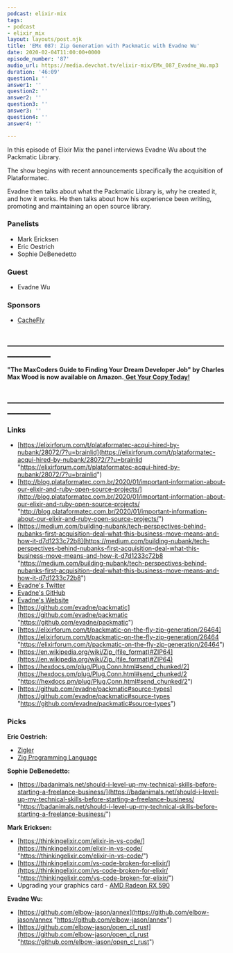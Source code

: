 ```yaml
---
podcast: elixir-mix
tags:
- podcast
- elixir_mix
layout: layouts/post.njk
title: 'EMx 087: Zip Generation with Packmatic with Evadne Wu'
date: 2020-02-04T11:00:00+0000
episode_number: '87'
audio_url: https://media.devchat.tv/elixir-mix/EMx_087_Evadne_Wu.mp3
duration: '46:09'
question1: ''
answer1: ''
question2: ''
answer2: ''
question3: ''
answer3: ''
question4: ''
answer4: ''

---
```

In this episode of Elixir Mix the panel interviews Evadne Wu about the Packmatic Library.

The show begins with recent announcements specifically the acquisition of Plataformatec. 

Evadne then talks about what the Packmatic Library is, why he created it, and how it works. He then talks about how his experience been writing, promoting and maintaining an open source library.

### **Panelists**

* Mark Ericksen
* Eric Oestrich
* Sophie DeBenedetto

### **Guest**

* Evadne Wu

### **Sponsors**

* [CacheFly](https://www.cachefly.com/)

## **____________________________________________________________**

**"The MaxCoders Guide to Finding Your Dream Developer Job" by Charles Max Wood is now available on Amazon.**[ **Get Your Copy Today!**](https://www.amazon.com/gp/product/B081MBL5C9/ref=as_li_ss_tl?ie=UTF8&linkCode=sl1&tag=devchattv-20&linkId=9d61363241636e2546ef46abba198746&language=en_US)

## **____________________________________________________________**

### **Links**

* [https://elixirforum.com/t/plataformatec-acqui-hired-by-nubank/28072/7?u=brainlid](https://elixirforum.com/t/plataformatec-acqui-hired-by-nubank/28072/7?u=brainlid "https://elixirforum.com/t/plataformatec-acqui-hired-by-nubank/28072/7?u=brainlid")
* [http://blog.plataformatec.com.br/2020/01/important-information-about-our-elixir-and-ruby-open-source-projects/](http://blog.plataformatec.com.br/2020/01/important-information-about-our-elixir-and-ruby-open-source-projects/ "http://blog.plataformatec.com.br/2020/01/important-information-about-our-elixir-and-ruby-open-source-projects/")
* [https://medium.com/building-nubank/tech-perspectives-behind-nubanks-first-acquisition-deal-what-this-business-move-means-and-how-it-d7d1233c72b8](https://medium.com/building-nubank/tech-perspectives-behind-nubanks-first-acquisition-deal-what-this-business-move-means-and-how-it-d7d1233c72b8 "https://medium.com/building-nubank/tech-perspectives-behind-nubanks-first-acquisition-deal-what-this-business-move-means-and-how-it-d7d1233c72b8")
* [Evadne's Twitter](https://twitter.com/evadne)
* [Evadne's GitHub](https://github.com/evadne)
* [Evadne's Website](https://about.radi.ws)
* [https://github.com/evadne/packmatic](https://github.com/evadne/packmatic "https://github.com/evadne/packmatic")
* [https://elixirforum.com/t/packmatic-on-the-fly-zip-generation/26464](https://elixirforum.com/t/packmatic-on-the-fly-zip-generation/26464 "https://elixirforum.com/t/packmatic-on-the-fly-zip-generation/26464")
* [https://en.wikipedia.org/wiki/Zip_(file_format)#ZIP64](https://en.wikipedia.org/wiki/Zip_(file_format)#ZIP64)
* [https://hexdocs.pm/plug/Plug.Conn.html#send_chunked/2](https://hexdocs.pm/plug/Plug.Conn.html#send_chunked/2 "https://hexdocs.pm/plug/Plug.Conn.html#send_chunked/2")
* [https://github.com/evadne/packmatic#source-types](https://github.com/evadne/packmatic#source-types "https://github.com/evadne/packmatic#source-types")

### **Picks**

**Eric Oestrich:**

* [Zigler](https://hexdocs.pm/zigler/Zigler.html)
* [Zig Programming Language](https://ziglang.org/)

**Sophie DeBenedetto:**

* [https://badanimals.net/should-i-level-up-my-technical-skills-before-starting-a-freelance-business/](https://badanimals.net/should-i-level-up-my-technical-skills-before-starting-a-freelance-business/ "https://badanimals.net/should-i-level-up-my-technical-skills-before-starting-a-freelance-business/")

**Mark Ericksen:**

* [https://thinkingelixir.com/elixir-in-vs-code/](https://thinkingelixir.com/elixir-in-vs-code/ "https://thinkingelixir.com/elixir-in-vs-code/")
* [https://thinkingelixir.com/vs-code-broken-for-elixir/](https://thinkingelixir.com/vs-code-broken-for-elixir/ "https://thinkingelixir.com/vs-code-broken-for-elixir/")
* Upgrading your graphics card - [AMD Radeon RX 590](https://devchat.tv/elixir-mix/emx-086-teaching-your-team-elixir-with-mike-binns/)

**Evadne Wu:**

* [https://github.com/elbow-jason/annex](https://github.com/elbow-jason/annex "https://github.com/elbow-jason/annex")
* [https://github.com/elbow-jason/open_cl_rust](https://github.com/elbow-jason/open_cl_rust "https://github.com/elbow-jason/open_cl_rust")